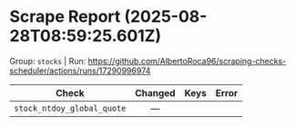 # Scrape Report (2025-08-28T08:59:25.601Z)

Group: `stocks`  |  Run: https://github.com/AlbertoRoca96/scraping-checks-scheduler/actions/runs/17290996974

| Check | Changed | Keys | Error |
|---|:---:|:--|:--|
| `stock_ntdoy_global_quote` | — |  |  |
